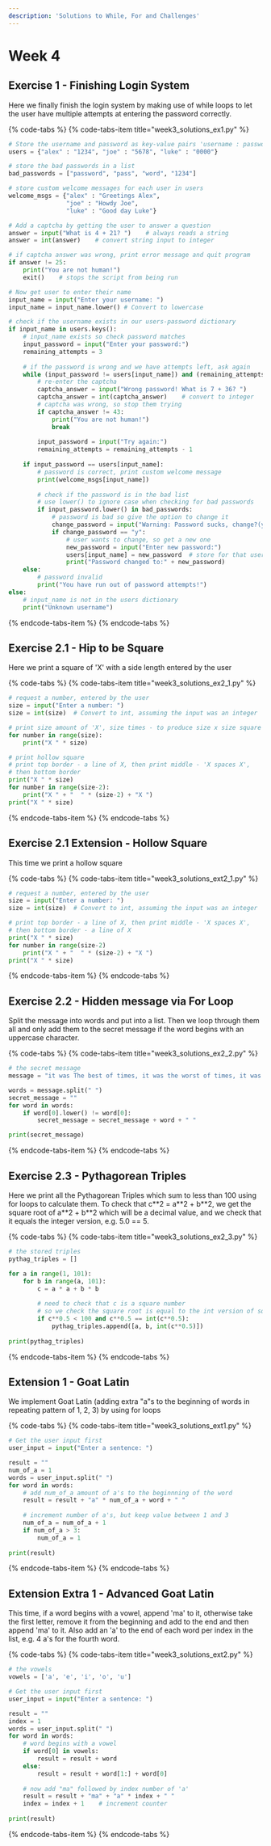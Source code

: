 ```yaml
---
description: 'Solutions to While, For and Challenges'
---
```


# Week 4

## Exercise 1 - Finishing Login System

Here we finally finish the login system by making use of while loops to let the user have multiple attempts at entering the password correctly.

{% code-tabs %}
{% code-tabs-item title="week3\_solutions\_ex1.py" %}
```python
# Store the username and password as key-value pairs 'username : password'
users = {"alex" : "1234", "joe" : "5678", "luke" : "0000"}

# store the bad passwords in a list
bad_passwords = ["password", "pass", "word", "1234"]

# store custom welcome messages for each user in users
welcome_msgs = {"alex" : "Greetings Alex", 
                "joe" : "Howdy Joe", 
                "luke" : "Good day Luke"}

# Add a captcha by getting the user to answer a question
answer = input("What is 4 + 21? ")    # always reads a string
answer = int(answer)    # convert string input to integer

# if captcha answer was wrong, print error message and quit program
if answer != 25:
    print("You are not human!")
    exit()    # stops the script from being run

# Now get user to enter their name
input_name = input("Enter your username: ")
input_name = input_name.lower() # Convert to lowercase

# check if the username exists in our users-password dictionary
if input_name in users.keys():
    # input_name exists so check password matches
    input_password = input("Enter your password:")
    remaining_attempts = 3
    
    # if the password is wrong and we have attempts left, ask again
    while (input_password != users[input_name]) and (remaining_attempts > 0):
        # re-enter the captcha
        captcha_answer = input("Wrong password! What is 7 + 36? ")
        captcha_answer = int(captcha_answer)    # convert to integer
        # captcha was wrong, so stop them trying
        if captcha_answer != 43:
            print("You are not human!")
            break
        
        input_password = input("Try again:")
        remaining_attempts = remaining_attempts - 1
    
    if input_password == users[input_name]:
        # password is correct, print custom welcome message
        print(welcome_msgs[input_name])
        
        # check if the password is in the bad list
        # use lower() to ignore case when checking for bad passwords
        if input_password.lower() in bad_passwords:
            # password is bad so give the option to change it
            change_password = input("Warning: Password sucks, change?(y/n):")
            if change_password == "y":
                # user wants to change, so get a new one
                new_password = input("Enter new password:")
                users[input_name] = new_password  # store for that user
                print("Password changed to:" + new_password)
    else:
        # password invalid
        print("You have run out of password attempts!")
else:
    # input_name is not in the users dictionary
    print("Unknown username")
```
{% endcode-tabs-item %}
{% endcode-tabs %}

## Exercise 2.1 - Hip to be Square

Here we print a square of 'X' with a side length entered by the user

{% code-tabs %}
{% code-tabs-item title="week3\_solutions\_ex2\_1.py" %}
```python
# request a number, entered by the user
size = input("Enter a number: ")
size = int(size)  # Convert to int, assuming the input was an integer

# print size amount of 'X', size times - to produce size x size square
for number in range(size):
    print("X " * size)

# print hollow square
# print top border - a line of X, then print middle - 'X spaces X',
# then bottom border
print("X " * size)
for number in range(size-2):
    print("X " + "  " * (size-2) + "X ")
print("X " * size)
```
{% endcode-tabs-item %}
{% endcode-tabs %}

## Exercise 2.1 Extension - Hollow Square

This time we print a hollow square

{% code-tabs %}
{% code-tabs-item title="week3\_solutions\_ext2\_1.py" %}
```python
# request a number, entered by the user
size = input("Enter a number: ")
size = int(size)  # Convert to int, assuming the input was an integer

# print top border - a line of X, then print middle - 'X spaces X',
# then bottom border - a line of X
print("X " * size)
for number in range(size-2)
    print("X " + "  " * (size-2) + "X ")
print("X " * size)
```
{% endcode-tabs-item %}
{% endcode-tabs %}

## Exercise 2.2 - Hidden message via For Loop

Split the message into words and put into a list. Then we loop through them all and only add them to the secret message if the word begins with an uppercase character.

{% code-tabs %}
{% code-tabs-item title="week3\_solutions\_ex2\_2.py" %}
```python
# the secret message
message = "it was The best of times, it was the worst of times, it was the age of wisdom, it was the age of Foolishness, it was the epoch Of Belief, it was the epoch of incredulity, it was the season of light, it was the season of darkness, it Was The spring of Hope, it was the winter Of despair, we had everything before us, we had nothing before us, we were all Going direct To Heaven, we were all going direct the other way—in short, the period was so far like the present period, that some of its noisiest authorities insisted on its being received, for good or for evil, in the superlative degree of comparison only."

words = message.split(" ")
secret_message = ""
for word in words:
    if word[0].lower() != word[0]:
        secret_message = secret_message + word + " "

print(secret_message)
```
{% endcode-tabs-item %}
{% endcode-tabs %}

## Exercise 2.3 - Pythagorean Triples

Here we print all the Pythagorean Triples which sum to less than 100 using for loops to calculate them. To check that c\*\*2 = a\*\*2 + b\*\*2, we get the square root of a\*\*2 + b\*\*2 which will be a decimal value, and we check that it equals the integer version, e.g. 5.0 == 5. 

{% code-tabs %}
{% code-tabs-item title="week3\_solutions\_ex2\_3.py" %}
```python
# the stored triples
pythag_triples = []

for a in range(1, 101):
    for b in range(a, 101):
        c = a * a + b * b
        
        # need to check that c is a square number
        # so we check the square root is equal to the int version of sqrt
        if c**0.5 < 100 and c**0.5 == int(c**0.5):
            pythag_triples.append([a, b, int(c**0.5)])
            
print(pythag_triples)
```
{% endcode-tabs-item %}
{% endcode-tabs %}

## Extension 1 - Goat Latin

We implement Goat Latin \(adding extra "a"s to the beginning of words in repeating pattern of 1, 2, 3\) by using for loops

{% code-tabs %}
{% code-tabs-item title="week3\_solutions\_ext1.py" %}
```python
# Get the user input first
user_input = input("Enter a sentence: ")

result = ""
num_of_a = 1
words = user_input.split(" ")
for word in words:
    # add num_of_a amount of a's to the beginnning of the word
    result = result + "a" * num_of_a + word + " "
    
    # increment number of a's, but keep value between 1 and 3
    num_of_a = num_of_a + 1    
    if num_of_a > 3:
        num_of_a = 1
    
print(result)
```
{% endcode-tabs-item %}
{% endcode-tabs %}

## Extension Extra 1 - Advanced Goat Latin

This time, if a word begins with a vowel, append 'ma' to it, otherwise take the first letter, remove it from the beginning and add to the end and then append 'ma' to it. Also add an 'a' to the end of each word per index in the list, e.g. 4 a's for the fourth word.

{% code-tabs %}
{% code-tabs-item title="week3\_solutions\_ext2.py" %}
```python
# the vowels
vowels = ['a', 'e', 'i', 'o', 'u']

# Get the user input first
user_input = input("Enter a sentence: ")

result = ""
index = 1
words = user_input.split(" ")
for word in words:
    # word begins with a vowel
    if word[0] in vowels:
        result = result + word
    else:
        result = result + word[1:] + word[0]
        
    # now add "ma" followed by index number of 'a'
    result = result + "ma" + "a" * index + " "
    index = index + 1    # increment counter
    
print(result)
```
{% endcode-tabs-item %}
{% endcode-tabs %}

